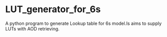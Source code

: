 # LUT_generator_for_6s
A python program to generate Lookup table for 6s model.Is aims to supply LUTs with AOD retrieving.
